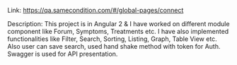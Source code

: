Link:
https://qa.samecondition.com/#/global-pages/connect

Description:
This project is in Angular 2 & I have worked on different module component like Forum, Symptoms, Treatments etc. 
I have also implemented functionalities like Filter, Search, Sorting, Listing, Graph, Table View etc. Also user can save search, used hand shake method with token for Auth. 
Swagger is used for API presentation.
